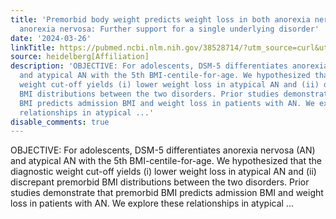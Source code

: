 ```yaml
---
title: 'Premorbid body weight predicts weight loss in both anorexia nervosa and atypical
  anorexia nervosa: Further support for a single underlying disorder'
date: '2024-03-26'
linkTitle: https://pubmed.ncbi.nlm.nih.gov/38528714/?utm_source=curl&utm_medium=rss&utm_campaign=pubmed-2&utm_content=1FakS-2QOkCT8HsMOQP1bCRQ4YzyumYOmxmF0moLsQ3dFB1E9V&fc=20220326224207&ff=20240326180632&v=2.18.0.post9+e462414
source: heidelberg[Affiliation]
description: 'OBJECTIVE: For adolescents, DSM-5 differentiates anorexia nervosa (AN)
  and atypical AN with the 5th BMI-centile-for-age. We hypothesized that the diagnostic
  weight cut-off yields (i) lower weight loss in atypical AN and (ii) discrepant premorbid
  BMI distributions between the two disorders. Prior studies demonstrate that premorbid
  BMI predicts admission BMI and weight loss in patients with AN. We explore these
  relationships in atypical ...'
disable_comments: true
---
```

OBJECTIVE: For adolescents, DSM-5 differentiates anorexia nervosa (AN) and atypical AN with the 5th BMI-centile-for-age. We hypothesized that the diagnostic weight cut-off yields (i) lower weight loss in atypical AN and (ii) discrepant premorbid BMI distributions between the two disorders. Prior studies demonstrate that premorbid BMI predicts admission BMI and weight loss in patients with AN. We explore these relationships in atypical ...
